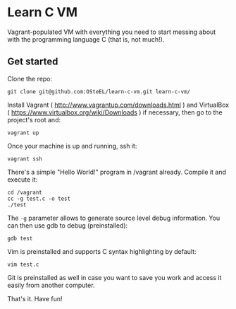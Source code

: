 # Learn C VM

Vagrant-populated VM with everything you need to start messing about with the programming language C (that is, not much!).

## Get started

Clone the repo:

    git clone git@github.com:OSteEL/learn-c-vm.git learn-c-vm/

Install Vagrant ( http://www.vagrantup.com/downloads.html ) and VirtualBox ( https://www.virtualbox.org/wiki/Downloads ) if necessary, then go to the project's root and:

    vagrant up

Once your machine is up and running, ssh it:

    vagrant ssh

There's a simple "Hello World!" program in /vagrant already. Compile it and execute it:

    cd /vagrant  
    cc -g test.c -o test  
    ./test

The `-g` parameter allows to generate source level debug information. You can then use gdb to debug (preinstalled):

    gdb test

Vim is preinstalled and supports C syntax highlighting by default:

    vim test.c

Git is preinstalled as well in case you want to save you work and access it easily from another computer.

That's it. Have fun!